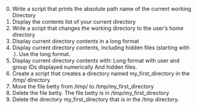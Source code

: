 0. Write a script that prints the absolute path name of the current working Directory
1. Display the contents list of your current directory
2. Write a script that changes the working directory to the user’s home directory
3. Display current directory contents in a long format
4. Display current directory contents, including hidden files (starting with .). Use the long format.
5. Display current directory contents with:
Long format
with user and group IDs displayed numerically
And hidden files. 
6. Create a script that creates a directory named my_first_directory in the /tmp/ directory
7. Move the file betty from /tmp/ to /tmp/my_first_directory
8. Delete the file betty.
The file betty is in /tmp/my_first_directory
 9. Delete the directory my_first_directory that is in the /tmp directory.
